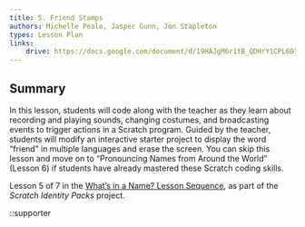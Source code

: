 ```yaml
---
title: 5. Friend Stamps
authors: Michelle Pealo, Jasper Gunn, Jon Stapleton
types: Lesson Plan
links:
    drive: https://docs.google.com/document/d/19HAJgM6r1tB_QDHrY1CPL6D7Sm7gSIVUJDyBnS3FBjI/edit#heading=h.joty0v63l5oi
---
```


## Summary

In this lesson, students will code along with the teacher as they learn about recording and playing sounds, changing costumes, and broadcasting events to trigger actions in a Scratch program. Guided by the teacher, students will modify an interactive starter project to display the word “friend” in multiple languages and erase the screen. You can skip this lesson and move on to “Pronouncing Names from Around the World” (Lesson 6) if students have already mastered these Scratch coding skills.

Lesson 5 of 7 in the [What’s in a Name? Lesson Sequence](/library/browse/scratch-identity-packs/whats-in-a-name), as part of the *Scratch Identity Packs* project.

::supporter
